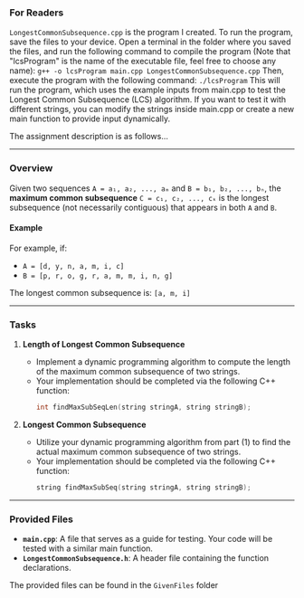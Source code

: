### For Readers

`LongestCommonSubsequence.cpp` is the program I created. To run the program, save the files to your device. Open a terminal in the folder where you saved the files, and run the following command to compile the program (Note that "lcsProgram" is the name of the executable file, feel free to choose any name): `g++ -o lcsProgram main.cpp LongestCommonSubsequence.cpp` Then, execute the program with the following command: `./lcsProgram` This will run the program, which uses the example inputs from main.cpp to test the Longest Common Subsequence (LCS) algorithm. If you want to test it with different strings, you can modify the strings inside main.cpp or create a new main function to provide input dynamically.

The assignment description is as follows...

---

### Overview

Given two sequences `A = a₁, a₂, ..., aₘ` and `B = b₁, b₂, ..., bₙ`, the **maximum common subsequence** `C = c₁, c₂, ..., cₖ` is the longest subsequence (not necessarily contiguous) that appears in both `A` and `B`.

#### Example
For example, if:
- `A = [d, y, n, a, m, i, c]`
- `B = [p, r, o, g, r, a, m, m, i, n, g]`

The longest common subsequence is: `[a, m, i]`

---

### Tasks

1. **Length of Longest Common Subsequence**
   - Implement a dynamic programming algorithm to compute the length of the maximum common subsequence of two strings.
   - Your implementation should be completed via the following C++ function:  
     ```cpp
     int findMaxSubSeqLen(string stringA, string stringB);
     ```

2. **Longest Common Subsequence**
   - Utilize your dynamic programming algorithm from part (1) to find the actual maximum common subsequence of two strings.
   - Your implementation should be completed via the following C++ function:  
     ```cpp
     string findMaxSubSeq(string stringA, string stringB);
     ```

---

### Provided Files
- **`main.cpp`**: A file that serves as a guide for testing. Your code will be tested with a similar main function. 
- **`LongestCommonSubsequence.h`**: A header file containing the function declarations.

The provided files can be found in the `GivenFiles` folder
